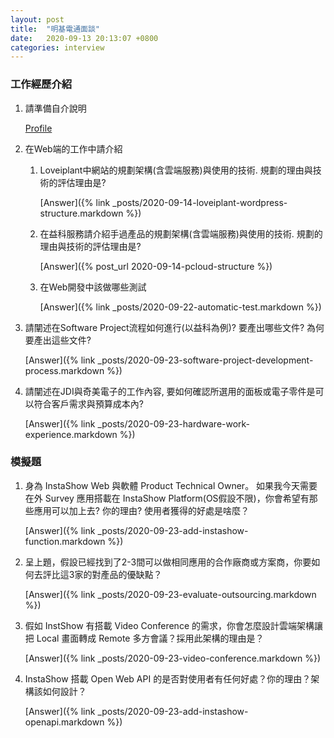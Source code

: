 ```yaml
---
layout: post
title:  "明基電通面談"
date:   2020-09-13 20:13:07 +0800
categories: interview
---
```


### 工作經歷介紹

1. 請準備自介說明

    [Profile](https://profile.lovefunthing.com/profiles/tw)

2. 在Web端的工作中請介紹


    1. Loveiplant中網站的規劃架構(含雲端服務)與使用的技術. 規劃的理由與技術的評估理由是?

        [Answer]({% link _posts/2020-09-14-loveiplant-wordpress-structure.markdown %})

    2. 在益科服務請介紹手過產品的規劃架構(含雲端服務)與使用的技術. 規劃的理由與技術的評估理由是?

        [Answer]({% post_url 2020-09-14-pcloud-structure %})

    3. 在Web開發中該做哪些測試

        [Answer]({% link _posts/2020-09-22-automatic-test.markdown %})


3. 請闡述在Software Project流程如何進行(以益科為例)? 要產出哪些文件? 為何要產出這些文件?

    [Answer]({% link _posts/2020-09-23-software-project-development-process.markdown %})

4. 請闡述在JDI與奇美電子的工作內容, 要如何確認所選用的面板或電子零件是可以符合客戶需求與預算成本內?

    [Answer]({% link _posts/2020-09-23-hardware-work-experience.markdown %})


### 模擬題

1. 身為 InstaShow Web 與軟體 Product Technical Owner。 如果我今天需要在外 Survey 應用搭載在 InstaShow Platform(OS假設不限)，你會希望有那些應用可以加上去? 你的理由? 使用者獲得的好處是啥麼？

    [Answer]({% link _posts/2020-09-23-add-instashow-function.markdown %})

2. 呈上題，假設已經找到了2-3間可以做相同應用的合作廠商或方案商，你要如何去評比這3家的對產品的優缺點？

    [Answer]({% link _posts/2020-09-23-evaluate-outsourcing.markdown %})

3. 假如 InstShow 有搭載 Video Conference 的需求，你會怎麼設計雲端架構讓把 Local 畫面轉成 Remote 多方會議？採用此架構的理由是？

    [Answer]({% link _posts/2020-09-23-video-conference.markdown %})

4. InstaShow 搭載 Open Web API 的是否對使用者有任何好處？你的理由？架構該如何設計？

    [Answer]({% link _posts/2020-09-23-add-instashow-openapi.markdown %})